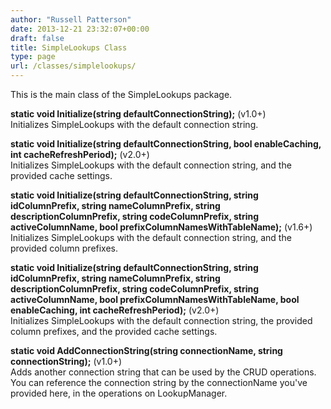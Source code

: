 ```yaml
---
author: "Russell Patterson"
date: 2013-12-21 23:32:07+00:00
draft: false
title: SimpleLookups Class
type: page
url: /classes/simplelookups/
---
```


This is the main class of the SimpleLookups package.

**static void Initialize(string defaultConnectionString);** (v1.0+)  
Initializes SimpleLookups with the default connection string.

**static void Initialize(string defaultConnectionString, bool enableCaching, int cacheRefreshPeriod);** (v2.0+)  
Initializes SimpleLookups with the default connection string, and the provided cache settings.

**static void Initialize(string defaultConnectionString, string idColumnPrefix, string nameColumnPrefix, string descriptionColumnPrefix, string codeColumnPrefix, string activeColumnName, bool prefixColumnNamesWithTableName);** (v1.6+)  
Initializes SimpleLookups with the default connection string, and the provided column prefixes.

**static void Initialize(string defaultConnectionString, string idColumnPrefix, string nameColumnPrefix, string descriptionColumnPrefix, string codeColumnPrefix, string activeColumnName, bool prefixColumnNamesWithTableName, bool enableCaching, int cacheRefreshPeriod);** (v2.0+)  
Initializes SimpleLookups with the default connection string, the provided column prefixes, and the provided cache settings.

**static void AddConnectionString(string connectionName, string connectionString);** (v1.0+)  
Adds another connection string that can be used by the CRUD operations. You can reference the connection string by the connectionName you've provided here, in the operations on LookupManager.


